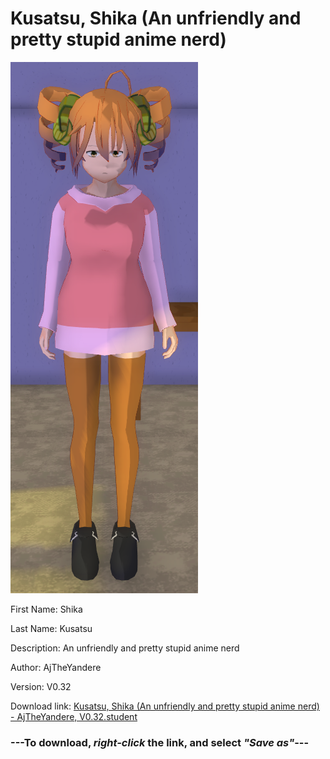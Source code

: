 # Kusatsu, Shika (An unfriendly and pretty stupid anime nerd)

<img src = "https://raw.githubusercontent.com/Arbiter1223/Daigaku-Gurashi-Custom-Students/master/Students/Files/Kusatsu%2C%20Shika%20(An%20unfriendly%20and%20pretty%20stupid%20anime%20nerd).png">

First Name: Shika

Last Name: Kusatsu

Description: An unfriendly and pretty stupid anime nerd

Author: AjTheYandere

Version: V0.32

Download link: <a href="https://raw.githubusercontent.com/Arbiter1223/Daigaku-Gurashi-Custom-Students/master/Students/Files/Kusatsu%2C%20Shika%20(An%20unfriendly%20and%20pretty%20stupid%20anime%20nerd)%20-%20AjTheYandere%2C%20V0.32.student">Kusatsu, Shika (An unfriendly and pretty stupid anime nerd) - AjTheYandere, V0.32.student</a>

### ---**To download, _right-click_ the link, and select _"Save as"_**---
